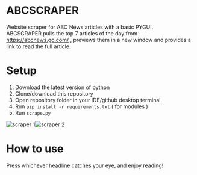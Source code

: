 # ABCSCRAPER
Website scraper for ABC News articles with a basic PYGUI.  
ABCSCRAPER pulls the top 7 articles of the day from https://abcnews.go.com/ , previews them in a new window and provides a link to read the full article.

# Setup
1. Download the latest version of [python](https://www.python.org/downloads/)  
2. Clone/download this repository  
3. Open repository folder in your IDE/github desktop terminal.  
4. Run `pip install -r requirements.txt` ( for modules )  
5. Run `scrape.py`

![scraper 1](https://github.com/MnmP12/ABCSCRAPER/assets/126064159/837b2e1c-6fc7-4cdd-817c-8503ebda94c7)![scraper 2](https://github.com/MnmP12/ABCSCRAPER/assets/126064159/08d489b9-1234-4c99-b3b9-022fd9fadfad)


# How to use
Press whichever headline catches your eye, and enjoy reading!
